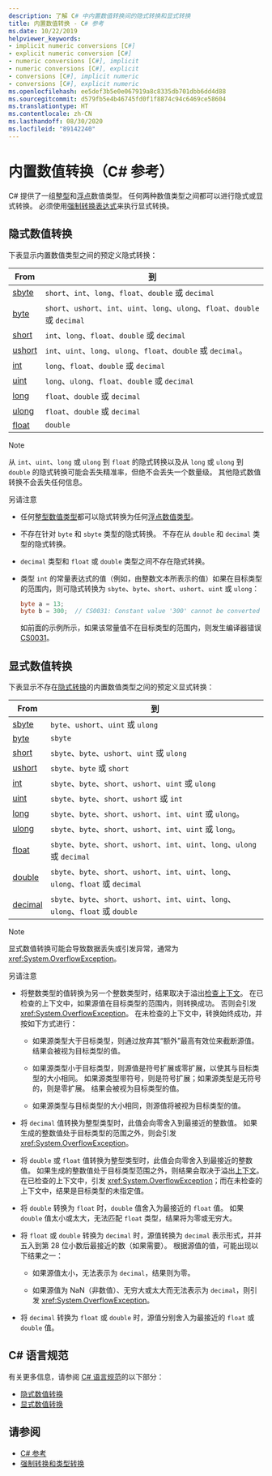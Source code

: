 ```yaml
---
description: 了解 C# 中内置数值转换间的隐式转换和显式转换
title: 内置数值转换 - C# 参考
ms.date: 10/22/2019
helpviewer_keywords:
- implicit numeric conversions [C#]
- explicit numeric conversion [C#]
- numeric conversions [C#], implicit
- numeric conversions [C#], explicit
- conversions [C#], implicit numeric
- conversions [C#], explicit numeric
ms.openlocfilehash: ee5def3b5e0e067919a8c8335db701dbb6dd4d88
ms.sourcegitcommit: d579fb5e4b46745fd0f1f8874c94c6469ce58604
ms.translationtype: HT
ms.contentlocale: zh-CN
ms.lasthandoff: 08/30/2020
ms.locfileid: "89142240"
---
```

# <a name="built-in-numeric-conversions-c-reference"></a>内置数值转换（C# 参考）

C# 提供了一组[整型](integral-numeric-types.md)和[浮点](floating-point-numeric-types.md)数值类型。 任何两种数值类型之间都可以进行隐式或显式转换。 必须使用[强制转换表达式](../operators/type-testing-and-cast.md#cast-expression)来执行显式转换。

## <a name="implicit-numeric-conversions"></a>隐式数值转换

下表显示内置数值类型之间的预定义隐式转换：

|From|到|
|----------|--------|
|[sbyte](integral-numeric-types.md)|`short`、`int`、`long`、`float`、`double` 或 `decimal`|
|[byte](integral-numeric-types.md)|`short`、`ushort`、`int`、`uint`、`long`、`ulong`、`float`、`double` 或 `decimal`|
|[short](integral-numeric-types.md)|`int`、`long`、`float`、`double` 或 `decimal`|
|[ushort](integral-numeric-types.md)|`int`、`uint`、`long`、`ulong`、`float`、`double` 或 `decimal`。|
|[int](integral-numeric-types.md)|`long`、`float`、`double` 或 `decimal`|
|[uint](integral-numeric-types.md)|`long`、`ulong`、`float`、`double` 或 `decimal`|
|[long](integral-numeric-types.md)|`float`、`double` 或 `decimal`|
|[ulong](integral-numeric-types.md)|`float`、`double` 或 `decimal`|
|[float](floating-point-numeric-types.md)|`double`|

> [!NOTE]
> 从 `int`、`uint`、`long` 或 `ulong` 到 `float` 的隐式转换以及从 `long` 或 `ulong` 到 `double` 的隐式转换可能会丢失精准率，但绝不会丢失一个数量级。 其他隐式数值转换不会丢失任何信息。

另请注意

- 任何[整型数值类型](integral-numeric-types.md)都可以隐式转换为任何[浮点数值类型](floating-point-numeric-types.md)。

- 不存在针对 `byte` 和 `sbyte` 类型的隐式转换。 不存在从 `double` 和 `decimal` 类型的隐式转换。

- `decimal` 类型和 `float` 或 `double` 类型之间不存在隐式转换。

- 类型 `int` 的常量表达式的值（例如，由整数文本所表示的值）如果在目标类型的范围内，则可隐式转换为 `sbyte`、`byte`、`short`、`ushort`、`uint` 或 `ulong`：

  ```csharp
  byte a = 13;
  byte b = 300;  // CS0031: Constant value '300' cannot be converted to a 'byte'
  ```

  如前面的示例所示，如果该常量值不在目标类型的范围内，则发生编译器错误 [CS0031](../../misc/cs0031.md)。

## <a name="explicit-numeric-conversions"></a>显式数值转换

下表显示不存在[隐式转换](#implicit-numeric-conversions)的内置数值类型之间的预定义显式转换：

|From|到|
|----------|--------|
|[sbyte](integral-numeric-types.md)|`byte`、`ushort`、`uint` 或 `ulong`|
|[byte](integral-numeric-types.md)|`sbyte`|
|[short](integral-numeric-types.md)|`sbyte`、`byte`、`ushort`、`uint` 或 `ulong`|
|[ushort](integral-numeric-types.md)|`sbyte`、`byte` 或 `short`|
|[int](integral-numeric-types.md)|`sbyte`、`byte`、`short`、`ushort`、`uint` 或 `ulong`|
|[uint](integral-numeric-types.md)|`sbyte`、`byte`、`short`、`ushort` 或 `int`|
|[long](integral-numeric-types.md)|`sbyte`、`byte`、`short`、`ushort`、`int`、`uint` 或 `ulong`。|
|[ulong](integral-numeric-types.md)|`sbyte`、`byte`、`short`、`ushort`、`int`、`uint` 或 `long`。|
|[float](floating-point-numeric-types.md)|`sbyte`、`byte`、`short`、`ushort`、`int`、`uint`、`long`、`ulong` 或 `decimal`|
|[double](floating-point-numeric-types.md)|`sbyte`、`byte`、`short`、`ushort`、`int`、`uint`、`long`、`ulong`、`float` 或 `decimal`|
|[decimal](floating-point-numeric-types.md)|`sbyte`、`byte`、`short`、`ushort`、`int`、`uint`、`long`、`ulong`、`float` 或 `double`|

> [!NOTE]
> 显式数值转换可能会导致数据丢失或引发异常，通常为 <xref:System.OverflowException>。

另请注意

- 将整数类型的值转换为另一个整数类型时，结果取决于溢出[检查上下文](../keywords/checked-and-unchecked.md)。 在已检查的上下文中，如果源值在目标类型的范围内，则转换成功。 否则会引发 <xref:System.OverflowException>。 在未检查的上下文中，转换始终成功，并按如下方式进行：

  - 如果源类型大于目标类型，则通过放弃其“额外”最高有效位来截断源值。 结果会被视为目标类型的值。

  - 如果源类型小于目标类型，则源值是符号扩展或零扩展，以使其与目标类型的大小相同。 如果源类型带符号，则是符号扩展；如果源类型是无符号的，则是零扩展。 结果会被视为目标类型的值。

  - 如果源类型与目标类型的大小相同，则源值将被视为目标类型的值。

- 将 `decimal` 值转换为整型类型时，此值会向零舍入到最接近的整数值。 如果生成的整数值处于目标类型的范围之外，则会引发 <xref:System.OverflowException>。

- 将 `double` 或 `float` 值转换为整型类型时，此值会向零舍入到最接近的整数值。 如果生成的整数值处于目标类型范围之外，则结果会取决于溢出[上下文](../keywords/checked-and-unchecked.md)。 在已检查的上下文中，引发 <xref:System.OverflowException>；而在未检查的上下文中，结果是目标类型的未指定值。

- 将 `double` 转换为 `float` 时，`double` 值舍入为最接近的 `float` 值。 如果 `double` 值太小或太大，无法匹配 `float` 类型，结果将为零或无穷大。

- 将 `float` 或 `double` 转换为 `decimal` 时，源值转换为 `decimal` 表示形式，并并五入到第 28 位小数后最接近的数（如果需要）。 根据源值的值，可能出现以下结果之一：

  - 如果源值太小，无法表示为 `decimal`，结果则为零。

  - 如果源值为 NaN（非数值）、无穷大或太大而无法表示为 `decimal`，则引发 <xref:System.OverflowException>。

- 将 `decimal` 转换为 `float` 或 `double` 时，源值分别舍入为最接近的 `float` 或 `double` 值。

## <a name="c-language-specification"></a>C# 语言规范

有关更多信息，请参阅 [C# 语言规范](~/_csharplang/spec/introduction.md)的以下部分：

- [隐式数值转换](~/_csharplang/spec/conversions.md#implicit-numeric-conversions)
- [显式数值转换](~/_csharplang/spec/conversions.md#explicit-numeric-conversions)

## <a name="see-also"></a>请参阅

- [C# 参考](../index.md)
- [强制转换和类型转换](../../programming-guide/types/casting-and-type-conversions.md)
